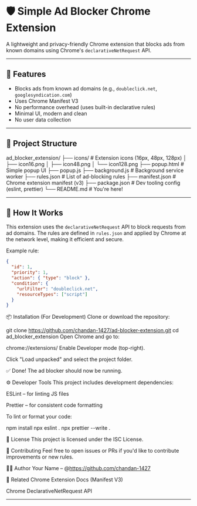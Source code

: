 # 🛡️ Simple Ad Blocker Chrome Extension

A lightweight and privacy-friendly Chrome extension that blocks ads from known domains using Chrome's `declarativeNetRequest` API.

---

## 🚀 Features

- Blocks ads from known ad domains (e.g., `doubleclick.net`, `googlesyndication.com`)
- Uses Chrome Manifest V3
- No performance overhead (uses built-in declarative rules)
- Minimal UI, modern and clean
- No user data collection

---

## 📁 Project Structure

ad_blocker_extension/
├── icons/ # Extension icons (16px, 48px, 128px)
│ ├── icon16.png
│ ├── icon48.png
│ └── icon128.png
├── popup.html # Simple popup UI
├── popup.js
├── background.js # Background service worker
├── rules.json # List of ad-blocking rules
├── manifest.json # Chrome extension manifest (v3)
├── package.json # Dev tooling config (eslint, prettier)
└── README.md # You're here!

---

## 🧠 How It Works

This extension uses the `declarativeNetRequest` API to block requests from ad domains. The rules are defined in `rules.json` and applied by Chrome at the network level, making it efficient and secure.

Example rule:
```json
{
  "id": 1,
  "priority": 1,
  "action": { "type": "block" },
  "condition": {
    "urlFilter": "doubleclick.net",
    "resourceTypes": ["script"]
  }
}
```

📦 Installation (For Development)
Clone or download the repository:

git clone https://github.com/chandan-1427/ad-blocker-extension.git
cd ad_blocker_extension
Open Chrome and go to:

chrome://extensions/
Enable Developer mode (top-right).

Click "Load unpacked" and select the project folder.

✅ Done! The ad blocker should now be running.

⚙️ Developer Tools
This project includes development dependencies:

ESLint – for linting JS files

Prettier – for consistent code formatting

To lint or format your code:

npm install
npx eslint .
npx prettier --write .

📜 License
This project is licensed under the ISC License.

🙌 Contributing
Feel free to open issues or PRs if you'd like to contribute improvements or new rules.

👨‍💻 Author
Your Name – @https://github.com/chandan-1427

🔗 Related
Chrome Extension Docs (Manifest V3)

Chrome DeclarativeNetRequest API

---

